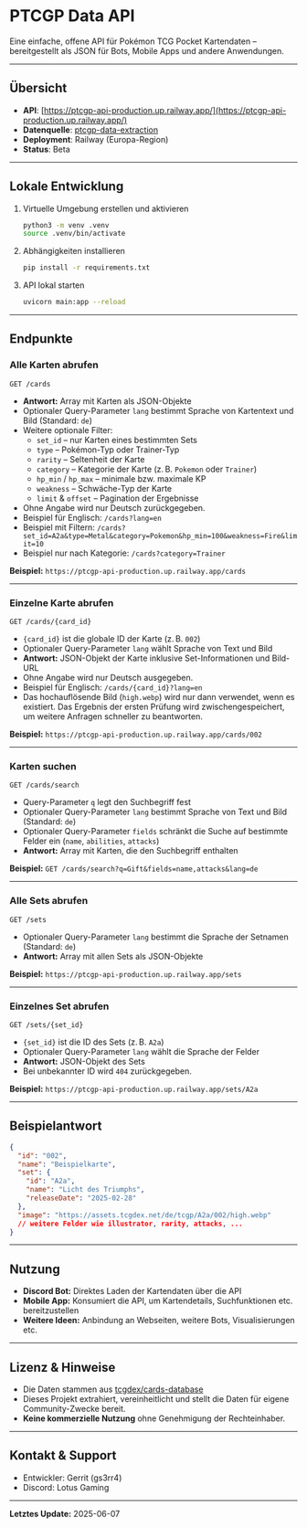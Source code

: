 # PTCGP Data API

Eine einfache, offene API für Pokémon TCG Pocket Kartendaten – bereitgestellt als JSON für Bots, Mobile Apps und andere Anwendungen.

---

## Übersicht

- **API**: [https://ptcgp-api-production.up.railway.app/](https://ptcgp-api-production.up.railway.app/)
- **Datenquelle**: [ptcgp-data-extraction](https://github.com/gs3rr4/ptcgp-data-extraction)
- **Deployment**: Railway (Europa-Region)
- **Status**: Beta

---
## Lokale Entwicklung

1. Virtuelle Umgebung erstellen und aktivieren
   ```bash
   python3 -m venv .venv
   source .venv/bin/activate
   ```
2. Abhängigkeiten installieren
   ```bash
   pip install -r requirements.txt
   ```
3. API lokal starten
   ```bash
   uvicorn main:app --reload
   ```

---
## Endpunkte

### Alle Karten abrufen

`GET /cards`

- **Antwort:** Array mit Karten als JSON-Objekte
- Optionaler Query-Parameter `lang` bestimmt Sprache von Kartentext und Bild (Standard: `de`)
- Weitere optionale Filter:
  - `set_id` – nur Karten eines bestimmten Sets
  - `type` – Pokémon-Typ oder Trainer-Typ
  - `rarity` – Seltenheit der Karte
  - `category` – Kategorie der Karte (z. B. `Pokemon` oder `Trainer`)
  - `hp_min` / `hp_max` – minimale bzw. maximale KP
  - `weakness` – Schwäche-Typ der Karte
  - `limit` & `offset` – Pagination der Ergebnisse
- Ohne Angabe wird nur Deutsch zurückgegeben.
- Beispiel für Englisch: `/cards?lang=en`
- Beispiel mit Filtern: `/cards?set_id=A2a&type=Metal&category=Pokemon&hp_min=100&weakness=Fire&limit=10`
- Beispiel nur nach Kategorie: `/cards?category=Trainer`

**Beispiel:**
`https://ptcgp-api-production.up.railway.app/cards`

---

### Einzelne Karte abrufen

`GET /cards/{card_id}`

- `{card_id}` ist die globale ID der Karte (z. B. `002`)
- Optionaler Query-Parameter `lang` wählt Sprache von Text und Bild
- **Antwort:** JSON-Objekt der Karte inklusive Set-Informationen und Bild-URL
- Ohne Angabe wird nur Deutsch ausgegeben.
- Beispiel für Englisch: `/cards/{card_id}?lang=en`
- Das hochauflösende Bild (`high.webp`) wird nur dann verwendet, wenn es existiert.
  Das Ergebnis der ersten Prüfung wird zwischengespeichert, um weitere Anfragen
  schneller zu beantworten.

**Beispiel:**
`https://ptcgp-api-production.up.railway.app/cards/002`

---

### Karten suchen

`GET /cards/search`

- Query-Parameter `q` legt den Suchbegriff fest
- Optionaler Query-Parameter `lang` bestimmt Sprache von Text und Bild (Standard: `de`)
- Optionaler Query-Parameter `fields` schränkt die Suche auf bestimmte Felder ein (`name`, `abilities`, `attacks`)
- **Antwort:** Array mit Karten, die den Suchbegriff enthalten

**Beispiel:**
`GET /cards/search?q=Gift&fields=name,attacks&lang=de`

---

### Alle Sets abrufen

`GET /sets`

- Optionaler Query-Parameter `lang` bestimmt die Sprache der Setnamen (Standard: `de`)
- **Antwort:** Array mit allen Sets als JSON-Objekte

**Beispiel:**
`https://ptcgp-api-production.up.railway.app/sets`

---

### Einzelnes Set abrufen

`GET /sets/{set_id}`

- `{set_id}` ist die ID des Sets (z. B. `A2a`)
- Optionaler Query-Parameter `lang` wählt die Sprache der Felder
- **Antwort:** JSON-Objekt des Sets
- Bei unbekannter ID wird `404` zurückgegeben.

**Beispiel:**
`https://ptcgp-api-production.up.railway.app/sets/A2a`

---

## Beispielantwort


```json
{
  "id": "002",
  "name": "Beispielkarte",
  "set": {
    "id": "A2a",
    "name": "Licht des Triumphs",
    "releaseDate": "2025-02-28"
  },
  "image": "https://assets.tcgdex.net/de/tcgp/A2a/002/high.webp"
  // weitere Felder wie illustrator, rarity, attacks, ...
}
```
---

## Nutzung

- **Discord Bot:** Direktes Laden der Kartendaten über die API
- **Mobile App:** Konsumiert die API, um Kartendetails, Suchfunktionen etc. bereitzustellen
- **Weitere Ideen:** Anbindung an Webseiten, weitere Bots, Visualisierungen etc.

---

## Lizenz & Hinweise

- Die Daten stammen aus [tcgdex/cards-database](https://github.com/tcgdex/cards-database)
- Dieses Projekt extrahiert, vereinheitlicht und stellt die Daten für eigene Community-Zwecke bereit.
- **Keine kommerzielle Nutzung** ohne Genehmigung der Rechteinhaber.

---

## Kontakt & Support

- Entwickler: Gerrit (gs3rr4)
- Discord: Lotus Gaming

---

**Letztes Update:** 2025-06-07
